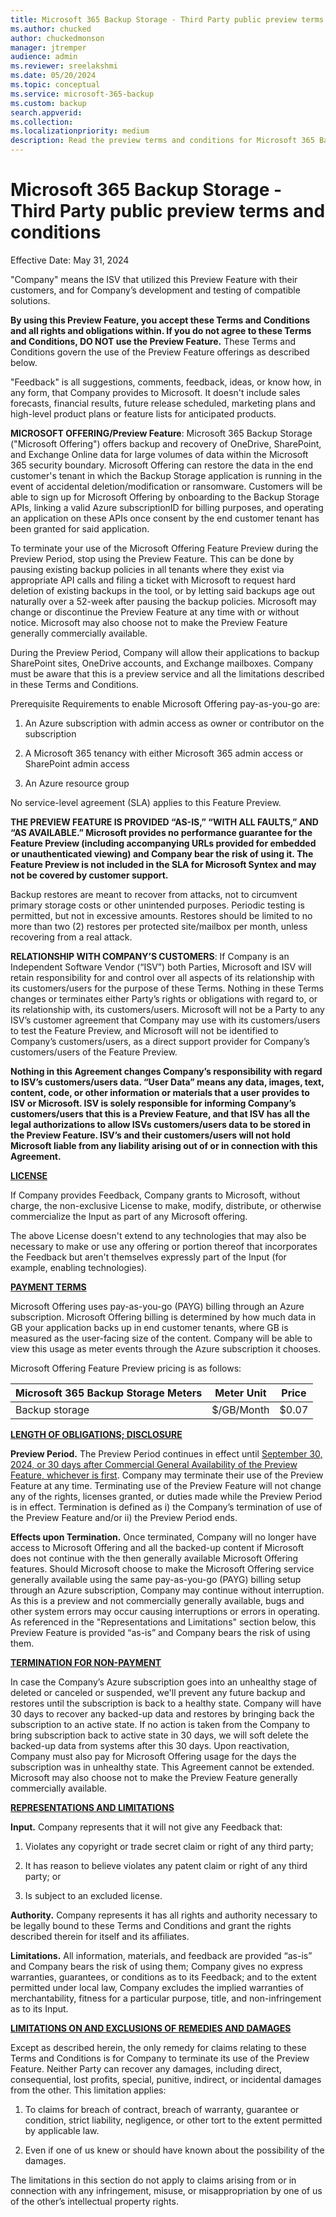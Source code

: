 ```yaml
---
title: Microsoft 365 Backup Storage - Third Party public preview terms and conditions
ms.author: chucked
author: chuckedmonson
manager: jtremper
audience: admin
ms.reviewer: sreelakshmi
ms.date: 05/20/2024
ms.topic: conceptual
ms.service: microsoft-365-backup
ms.custom: backup
search.appverid:
ms.collection:
ms.localizationpriority: medium
description: Read the preview terms and conditions for Microsoft 365 Backup Storage (Preview).
---
```


# Microsoft 365 Backup Storage - Third Party public preview terms and conditions

Effective Date: May 31, 2024

"Company" means the ISV that utilized this Preview Feature with their customers, and for Company’s development and testing of compatible solutions.

**By using this Preview Feature, you accept these Terms and Conditions and all rights and obligations within. If you do not agree to these Terms and Conditions, DO NOT use the Preview Feature.** These Terms and Conditions govern the use of the Preview Feature offerings as described below.

"Feedback" is all suggestions, comments, feedback, ideas, or know how, in any form, that Company provides to Microsoft. It doesn't include sales forecasts, financial results, future release scheduled, marketing plans and high-level product plans or feature lists for anticipated products.

**MICROSOFT OFFERING/Preview Feature**: Microsoft 365 Backup Storage ("Microsoft Offering") offers backup and recovery of OneDrive, SharePoint, and Exchange Online data for large volumes of data within the Microsoft 365 security boundary. Microsoft Offering can restore the data in the end customer's tenant in which the Backup Storage application is running in the event of accidental deletion/modification or ransomware. Customers will be able to sign up for Microsoft Offering by onboarding to the Backup Storage APIs, linking a valid Azure subscriptionID for billing purposes, and operating an application on these APIs once consent by the end customer tenant has been granted for said application.

To terminate your use of the Microsoft Offering Feature Preview during the Preview Period, stop using the Preview Feature. This can be done by pausing existing backup policies in all tenants where they exist via appropriate API calls and filing a ticket with Microsoft to request hard deletion of existing backups in the tool, or by letting said backups age out naturally over a 52-week after pausing the backup policies. Microsoft may change or discontinue the Preview Feature at any time with or without notice. Microsoft may also choose not to make the Preview Feature generally commercially available.

During the Preview Period, Company will allow their applications to backup SharePoint sites, OneDrive accounts, and Exchange mailboxes. Company must be aware that this is a preview service and all the limitations described in these Terms and Conditions.

Prerequisite Requirements to enable Microsoft Offering pay-as-you-go are:

1. An Azure subscription with admin access as owner or contributor on the subscription

2. A Microsoft 365 tenancy with either Microsoft 365 admin access or SharePoint admin access

3. An Azure resource group

No service-level agreement (SLA) applies to this Feature Preview.

**THE PREVIEW FEATURE IS PROVIDED “AS-IS,” “WITH ALL FAULTS,” AND “AS AVAILABLE.” Microsoft provides no performance guarantee for the Feature Preview (including accompanying URLs provided for embedded or unauthenticated viewing) and Company bear the risk of using it. The Feature Preview is not included in the SLA for Microsoft Syntex and may not be covered by customer support.**

Backup restores are meant to recover from attacks, not to circumvent primary storage costs or other unintended purposes. Periodic testing is permitted, but not in excessive amounts. Restores should be limited to no more than two (2) restores per protected site/mailbox per month, unless recovering from a real attack.

**RELATIONSHIP WITH COMPANY’S CUSTOMERS**: If Company is an Independent Software Vendor (“ISV”) both Parties, Microsoft and ISV will retain responsibility for and control over all aspects of its relationship with its customers/users for the purpose of these Terms. Nothing in these Terms changes or terminates either Party’s rights or obligations with regard to, or its relationship with, its customers/users. Microsoft will not be a Party to any ISV’s customer agreement that Company may use with its customers/users to test the Feature Preview, and Microsoft will not be identified to Company’s customers/users, as a direct support provider for Company’s customers/users of the Feature Preview.

**Nothing in this Agreement changes Company’s responsibility with regard to ISV’s customers/users data. “User Data” means any data, images, text, content, code, or other information or materials that a user provides to ISV or Microsoft. ISV is solely responsible for informing Company’s customers/users that this is a Preview Feature, and that ISV has all the legal authorizations to allow ISVs customers/users data to be stored in the Preview Feature. ISV’s and their customers/users will not hold Microsoft liable from any liability arising out of or in connection with this Agreement.**

**<ins>LICENSE</ins>**

If Company provides Feedback, Company grants to Microsoft, without charge, the non-exclusive License to make, modify, distribute, or otherwise commercialize the Input as part of any Microsoft offering.

The above License doesn't extend to any technologies that may also be necessary to make or use any offering or portion thereof that incorporates the Feedback but aren't themselves expressly part of the Input (for example, enabling technologies).

**<ins>PAYMENT TERMS</ins>**

Microsoft Offering uses pay-as-you-go (PAYG) billing through an Azure subscription. Microsoft Offering billing is determined by how much data in GB your application backs up in end customer tenants, where GB is measured as the user-facing size of the content. Company will be able to view this usage as meter events through the Azure subscription it chooses.

Microsoft Offering Feature Preview pricing is as follows:

|Microsoft 365 Backup Storage Meters  |Meter Unit  |Price  |
|---------|---------|---------|
|Backup storage     |$/GB/Month         |$0.07         |

**<ins>LENGTH OF OBLIGATIONS; DISCLOSURE</ins>**

**Preview Period.** The Preview Period continues in effect until <ins>September 30, 2024, or 30 days after Commercial General Availability of the Preview Feature, whichever is first</ins>. Company may terminate their use of the Preview Feature at any time. Terminating use of the Preview Feature will not change any of the rights, licenses granted, or duties made while the Preview Period is in effect. Termination is defined as i) the Company’s termination of use of the Preview Feature and/or ii) the Preview Period ends.

**Effects upon Termination.** Once terminated, Company will no longer have access to Microsoft Offering and all the backed-up content if Microsoft does not continue with the then generally available Microsoft Offering features. Should Microsoft choose to make the Microsoft Offering service generally available using the same pay-as-you-go (PAYG) billing setup through an Azure subscription, Company may continue without interruption. As this is a preview and not commercially generally available, bugs and other system errors may occur causing interruptions or errors in operating. As referenced in the "Representations and Limitations" section below, this Preview Feature is provided “as-is” and Company bears the risk of using them.

**<ins>TERMINATION FOR NON-PAYMENT</ins>**

In case the Company’s Azure subscription goes into an unhealthy stage of deleted or canceled or suspended, we'll prevent any future backup and restores until the subscription is back to a healthy state. Company will have 30 days to recover any backed-up data and restores by bringing back the subscription to an active state. If no action is taken from the Company to bring subscription back to active state in 30 days, we will soft delete the backed-up data from systems after this 30 days. Upon reactivation, Company must also pay for Microsoft Offering usage for the days the subscription was in unhealthy state.
This Agreement cannot be extended. Microsoft may also choose not to make the Preview Feature generally commercially available.

**<ins>REPRESENTATIONS AND LIMITATIONS</ins>**

**Input.** Company represents that it will not give any Feedback that:

1. Violates any copyright or trade secret claim or right of any third party;

2. It has reason to believe violates any patent claim or right of any third party; or

3. Is subject to an excluded license.

**Authority.** Company represents it has all rights and authority necessary to be legally bound to these Terms and Conditions and grant the rights described therein for itself and its affiliates.

**Limitations.** All information, materials, and feedback are provided “as-is” and Company bears the risk of using them; Company gives no express warranties, guarantees, or conditions as to its Feedback; and to the extent permitted under local law, Company excludes the implied warranties of merchantability, fitness for a particular purpose, title, and non-infringement as to its Input.

**<ins>LIMITATIONS ON AND EXCLUSIONS OF REMEDIES AND DAMAGES</ins>**

Except as described herein, the only remedy for claims relating to these Terms and Conditions is for Company to terminate its use of the Preview Feature. Neither Party can recover any damages, including direct, consequential, lost profits, special, punitive, indirect, or incidental damages from the other. This limitation applies:

1. To claims for breach of contract, breach of warranty, guarantee or condition, strict liability, negligence, or other tort to the extent permitted by applicable law.

2. Even if one of us knew or should have known about the possibility of the damages.

The limitations in this section do not apply to claims arising from or in connection with any infringement, misuse, or misappropriation by one of us of the other’s intellectual property rights.
